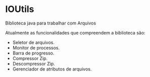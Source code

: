# IOUtils
Biblioteca java para trabalhar com Arquivos

Atualmente as funcionalidades que compreendem a biblioteca são:
- Seletor de arquivos.
- Monitor de processos.
- Barra de progresso.
- Compressor Zip.
- Descompressor Zip.
- Gerenciador de atributos de arquivos.
